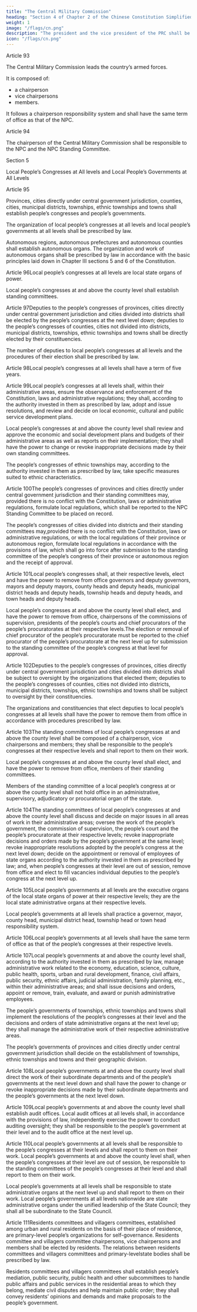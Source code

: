 ```yaml
---
title: "The Central Military Commission"
heading: "Section 4 of Chapter 2 of the Chinese Constitution Simplified"
weight: 1
image: "/flags/cn.png"
description: "The president and the vice president of the PRC shall be elected by the NPC"
icon: "/flags/cn.png"
---
```



Article 93

The Central Military Commission leads the country’s armed forces.

It is composed of:
- a chairperson
- vice chairpersons
- members.

It follows a chairperson responsibility system and shall have the same term of office as that of the NPC.

Article 94 

The chairperson of the Central Military Commission shall be responsible to the NPC and the NPC Standing Committee.

Section 5

Local People’s Congresses at All levels and Local People’s Governments at All Levels

Article 95

Provinces, cities directly under central government jurisdiction, counties, cities, municipal districts, townships, ethnic townships and towns shall establish people’s congresses and people’s governments.

The organization of local people’s congresses at all levels and local people’s governments at all levels shall be prescribed by law.

Autonomous regions, autonomous prefectures and autonomous counties shall establish autonomous organs. The organization and work of autonomous organs shall be prescribed by law in accordance with the basic principles laid down in Chapter III sections 5 and 6 of the Constitution.

Article 96Local people’s congresses at all levels are local state organs of power.

Local people’s congresses at and above the county level shall establish standing committees.

Article 97Deputies to the people’s congresses of provinces, cities directly under central government jurisdiction and cities divided into districts shall be elected by the people’s congresses at the next level down; deputies to the people’s congresses of counties, cities not divided into districts, municipal districts, townships, ethnic townships and towns shall be directly elected by their constituencies.

The number of deputies to local people’s congresses at all levels and the procedures of their election shall be prescribed by law.

Article 98Local people’s congresses at all levels shall have a term of five years.

Article 99Local people’s congresses at all levels shall, within their administrative areas, ensure the observance and enforcement of the Constitution, laws and administrative regulations; they shall, according to the authority invested in them as prescribed by law, adopt and issue resolutions, and review and decide on local economic, cultural and public service development plans.

Local people’s congresses at and above the county level shall review and approve the economic and social development plans and budgets of their administrative areas as well as reports on their implementation; they shall have the power to change or revoke inappropriate decisions made by their own standing committees.

The people’s congresses of ethnic townships may, according to the authority invested in them as prescribed by law, take specific measures suited to ethnic characteristics.

Article 100The people’s congresses of provinces and cities directly under central government jurisdiction and their standing committees may, provided there is no conflict with the Constitution, laws or administrative regulations, formulate local regulations, which shall be reported to the NPC Standing Committee to be placed on record.

The people’s congresses of cities divided into districts and their standing committees may,provided there is no conflict with the Constitution, laws or administrative regulations, or with the local regulations of their province or autonomous region, formulate local regulations in accordance with the provisions of law, which shall go into force after submission to the standing committee of the people’s congress of their province or autonomous region and the receipt of approval.

Article 101Local people’s congresses shall, at their respective levels, elect and have the power to remove from office governors and deputy governors, mayors and deputy mayors, county heads and deputy heads, municipal district heads and deputy heads, township heads and deputy heads, and town heads and deputy heads.

Local people’s congresses at and above the county level shall elect, and have the power to remove from office, chairpersons of the commissions of supervision, presidents of the people’s courts and chief procurators of the people’s procuratorates at their respective levels.The election or removal of chief procurator of the people’s procuratorate must be reported to the chief procurator of the people’s procuratorate at the next level up for submission to the standing committee of the people’s congress at that level for approval.

Article 102Deputies to the people’s congresses of provinces, cities directly under central government jurisdiction and cities divided into districts shall be subject to oversight by the organizations that elected them; deputies to the people’s congresses of counties, cities not divided into districts, municipal districts, townships, ethnic townships and towns shall be subject to oversight by their constituencies.

The organizations and constituencies that elect deputies to local people’s congresses at all levels shall have the power to remove them from office in accordance with procedures prescribed by law.

Article 103The standing committees of local people’s congresses at and above the county level shall be composed of a chairperson, vice chairpersons and members; they shall be responsible to the people’s congresses at their respective levels and shall report to them on their work.

Local people’s congresses at and above the county level shall elect, and have the power to remove from office, members of their standing committees.

Members of the standing committee of a local people’s congress at or above the county level shall not hold office in an administrative, supervisory, adjudicatory or procuratorial organ of the state.

Article 104The standing committees of local people’s congresses at and above the county level shall discuss and decide on major issues in all areas of work in their administrative areas; oversee the work of the people’s government, the commission of supervision, the people’s court and the people’s procuratorate at their respective levels; revoke inappropriate decisions and orders made by the people’s government at the same level; revoke inappropriate resolutions adopted by the people’s congress at the next level down; decide on the appointment or removal of employees of state organs according to the authority invested in them as prescribed by law; and, when people’s congresses at their level are out of session, remove from office and elect to fill vacancies individual deputies to the people’s congress at the next level up.

Article 105Local people’s governments at all levels are the executive organs of the local state organs of power at their respective levels; they are the local state administrative organs at their respective levels.

Local people’s governments at all levels shall practice a governor, mayor, county head, municipal district head, township head or town head responsibility system.

Article 106Local people’s governments at all levels shall have the same term of office as that of the people’s congresses at their respective levels.

Article 107Local people’s governments at and above the county level shall, according to the authority invested in them as prescribed by law, manage administrative work related to the economy, education, science, culture, public health, sports, urban and rural development, finance, civil affairs, public security, ethnic affairs, judicial administration, family planning, etc., within their administrative areas; and shall issue decisions and orders, appoint or remove, train, evaluate, and award or punish administrative employees.

The people’s governments of townships, ethnic townships and towns shall implement the resolutions of the people’s congresses at their level and the decisions and orders of state administrative organs at the next level up; they shall manage the administrative work of their respective administrative areas.

The people’s governments of provinces and cities directly under central government jurisdiction shall decide on the establishment of townships, ethnic townships and towns and their geographic division.

Article 108Local people’s governments at and above the county level shall direct the work of their subordinate departments and of the people’s governments at the next level down and shall have the power to change or revoke inappropriate decisions made by their subordinate departments and the people’s governments at the next level down.

Article 109Local people’s governments at and above the county level shall establish audit offices. Local audit offices at all levels shall, in accordance with the provisions of law, independently exercise the power to conduct auditing oversight; they shall be responsible to the people’s government at their level and to the audit office at the next level up.

Article 110Local people’s governments at all levels shall be responsible to the people’s congresses at their levels and shall report to them on their work. Local people’s governments at and above the county level shall, when the people’s congresses at their level are out of session, be responsible to the standing committees of the people’s congresses at their level and shall report to them on their work.

Local people’s governments at all levels shall be responsible to state administrative organs at the next level up and shall report to them on their work. Local people’s governments at all levels nationwide are state administrative organs under the unified leadership of the State Council; they shall all be subordinate to the State Council.

Article 111Residents committees and villagers committees, established among urban and rural residents on the basis of their place of residence, are primary-level people’s organizations for self-governance. Residents committee and villagers committee chairpersons, vice chairpersons and members shall be elected by residents. The relations between residents committees and villagers committees and primary-levelstate bodies shall be prescribed by law.

Residents committees and villagers committees shall establish people’s mediation, public security, public health and other subcommittees to handle public affairs and public services in the residential areas to which they belong, mediate civil disputes and help maintain public order; they shall convey residents’ opinions and demands and make proposals to the people’s government.

